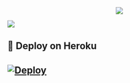 <p align="center">
  <img src="https://telegra.ph/file/e5a736ab5b8da8d86be39.jpg">
</p>

                          
<a href="https://t.me/legendspambot"><img src="https://img.shields.io/badge/Join-SUPPORT%20GROUP-red.svg?logo=Telegram"></a>

## 🚀 Deploy on Heroku 
[![Deploy](https://www.herokucdn.com/deploy/button.svg)](https://heroku.com/deploy?template=https://github.com/himzzGit/SpamBot.git)
------------------------------------------------

